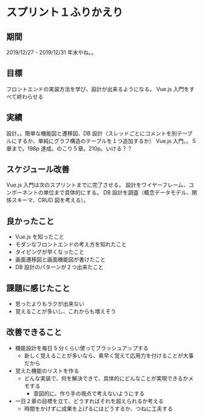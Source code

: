 # スプリント１ふりかえり

## 期間

2019/12/27 - 2019/12/31 年末やね。。

## 目標

フロントエンドの実装方法を学び、設計が出来るようになる。
Vue.js 入門をすべて終わらせる

## 実績

設計。。簡単な機能図と遷移図、DB 設計（スレッドごとにコメントを別テーブルにするか、単純にグラフ構造のテーブルを１つ追加するか）
Vue.js 入門。。５章まで。198p 達成。のこり５章。210p。いける？？

## スケジュール改善

Vue.js 入門は次のスプリントまでに完了させる。
設計をワイヤーフレーム、コンポーネントの単位まで具体的にする。
DB 設計を調査（概念データモデル、関係スキーマ、CRUD 図を考える）。

## 良かったこと

- Vue.js を知ったこと
- モダンなフロントエンドの考え方を知れたこと
- タイピングが早くなったこと
- 画面遷移図と画面機能図が書けたこと
- DB 設計のパターンが２つ出来たこと

## 課題に感じたこと

- 思ったよりもラクが出来ない
- 覚えることが多いし、これからも増えそう

## 改善できること

- 機能設計を毎日 5 分くらい使ってブラッシュアップする
  - 新しく覚えることが多いなら、素早く覚えて応用力を付けることが大事だから
- 覚えた機能のリストを作る
  - どんな実装で、何を解決できて、具体的にどんなことが実現できるかメモする
    - 意図的に、作り手の視点で考えないようにする
- 一日２章の目標を立て、どうすればそれを超えられるか考える
  - 時間をかけずに成果を上げるにはどうするか、つねに工夫する
